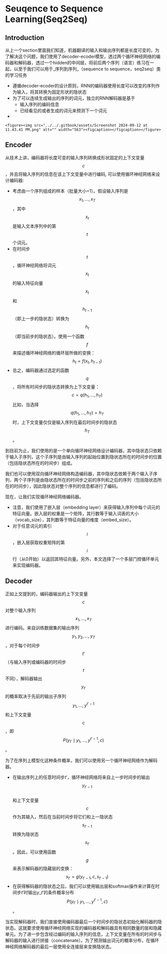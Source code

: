 # Seuqence to Sequence Learning(Seq2Seq)

## Introduction

从上一个section里面我们知道，机器翻译的输入和输出序列都是长度可变的，为了解决这个问题，我们使用了decoder-ecoder模型，透过两个循环神经网络的编码器和解码器，透过一个hidden的中间层，将前后两个序列（语言）练习在一起，以至于我们可以用于_序列到序列_（sequence to sequence，seq2seq）类的学习任务

* 遵循decoder-ecoder的设计原则，RNN的编码器使用长度可以改变的序列作为输入，将其转换为固定形状的隐状态
* 为了可以连续生成输出的序列的词元，独立的RNN解码器是基于
  * 输入序列的编码信息
  * 已经看见的或者生成的词元来预测下一个词元
*

    <figure><img src="../../.gitbook/assets/Screenshot 2024-09-12 at 11.43.41 PM.png" alt="" width="563"><figcaption></figcaption></figure>

## Encoder

从技术上讲，编码器将长度可变的输入序列转换成形状固定的上下文变量$$c$$，并且将输入序列的信息在该上下文变量中进行编码, 可以使用循环神经网络来设计编码器:

* 考虑由一个序列组成的样本（批量大小=1）。假设输入序列是$$x_1, \ldots, x_T$$，其中$$x_t$$ 是输入文本序列中的第$$t$$个词元。
* 在时间步$$t$$，循环神经网络将词元$$x_t$$的输入特征向量$$x_t$$和$$h_{t-1}$$（即上一步的隐状态）转换为$$h_t$$（即当前步的隐状态）。使用一个函数$$f$$来描述循环神经网络的循环层所做的变换： $$h_t = f(x_t, h_{t-1})$$
* 总之，编码器通过选定的函数$$q$$，将所有时间步的隐状态转换为上下文变量： $$c = q(h_1, \ldots, h_T)$$比如，当选择$$q(h_1, \ldots, h_T) = h_T$$时，上下文变量仅仅是输入序列在最后时间步的隐状态$$h_T$$。

到目前为止，我们使用的是一个单向循环神经网络设计编码器，其中隐状态只依赖于输入子序列，这个子序列是由输入序列的起始位置到隐状态所在的时间步的位置（包括隐状态所在的时间步）组成。

我们也可以使用双向循环神经网络构造编码器，其中隐状态依赖于两个输入子序列，两个子序列是由隐状态所在的时间步之前的序列和之后的序列（包括隐状态所在的时间步），因此隐状态对整个序列的信息都进行了编码。

现在，让我们实现循环神经网络编码器。

* 注意，我们使用了嵌入层（embedding layer）来获得输入序列中每个词元的特征向量。嵌入层的权重是一个矩阵，其行数等于输入词表的大小（vocab\_size），其列数等于特征向量的维度（embed\_size）。
* 对于任意词元的索引$$i$$，嵌入层获取权重矩阵的第$$i$$行（从0开始）以返回其特征向量。另外，本文选择了一个多层门控循环单元来实现编码器。

## Decoder

正如上文提到的，编码器输出的上下文变量$$c$$对整个输入序列$$x_1, \ldots, x_T$$进行编码。来自训练数据集的输出序列$$y_1, y_2, \ldots, y_T$$，对于每个时间步$$t'$$（与输入序列或编码器的时间步$$t$$不同），解码器输出$$y_{t'}$$的概率取决于先前的输出子序列$$y_1, \ldots, y^{t'-1}$$和上下文变量$$c$$，即$$P(y_{t'} \mid y_1, \ldots, y^{t'-1}, c)$$。

为了在序列上模型化这种条件概率，我们可以使用另一个循环神经网络作为解码器。

* 在输出序列上的任意时间步$t'$，循环神经网络将来自上一步时间步的输出$$y_{t'-1}$$\
  和上下文变量$$c$$作为其输入，然后在当前时间步将它们和上一隐状态$$s_{t'-1}$$转换为隐状态$$s_{t'}$$。因此，可以使用函数$$g$$来表示解码器的隐藏层的变换： $$s_{t'} = g(y_{t'-1}, c, s_{t'-1})$$
* 在获得解码器的隐状态之后，我们可以使用输出层和softmax操作来计算在时间步$t'$时输出$y\_{t'}$的条件概率分布$$P(y_{t'} \mid y_1, \ldots, y^{t'-1}, c)$$。

当实现解码器时，我们直接使用编码器最后一个时间步的隐状态初始化解码器的隐状态。这就要求使用循环神经网络实现的编码器和解码器具有相同数量的层和隐藏单元。为了进一步包含经过编码的输入序列的信息，上下文变量在所有的时间步与解码器的输入进行拼接（concatenate）。为了预测输出词元的概率分布，在循环神经网络解码器的最后一层使用全连接层来变换隐状态。
